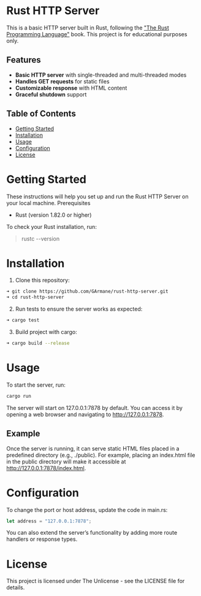 # Rust HTTP Server

This is a basic HTTP server built in Rust, following the ["The Rust Programming Language"](https://doc.rust-lang.org/book/) book. This project is for educational purposes only.

## Features

- **Basic HTTP server** with single-threaded and multi-threaded modes
- **Handles GET requests** for static files
- **Customizable response** with HTML content
- **Graceful shutdown** support

## Table of Contents

- [Getting Started](#getting-started)
- [Installation](#installation)
- [Usage](#usage)
- [Configuration](#configuration)
- [License](#license)

# Getting Started

These instructions will help you set up and run the Rust HTTP Server on your local machine.
Prerequisites

* Rust (version 1.82.0 or higher)

To check your Rust installation, run:

> rustc --version

# Installation

1. Clone this repository:

```bash
➜ git clone https://github.com/GArmane/rust-http-server.git
➜ cd rust-http-server
```

2. Run tests to ensure the server works as expected:

```bash
➜ cargo test
```

3. Build project with cargo:

```bash
➜ cargo build --release
```

# Usage

To start the server, run:

```bash
cargo run
```

The server will start on 127.0.0.1:7878 by default. You can access it by opening a web browser and navigating to http://127.0.0.1:7878.

## Example

Once the server is running, it can serve static HTML files placed in a predefined directory (e.g., ./public). For example, placing an index.html file in the public directory will make it accessible at http://127.0.0.1:7878/index.html.

# Configuration

To change the port or host address, update the code in main.rs:
```rust
let address = "127.0.0.1:7878";
```
You can also extend the server’s functionality by adding more route handlers or response types.

# License

This project is licensed under The Unlicense - see the LICENSE file for details.
